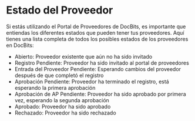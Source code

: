# Estado del Proveedor

Si estás utilizando el Portal de Proveedores de DocBits, es importante que entiendas los diferentes estados que pueden tener tus proveedores. Aquí tienes una lista completa de todos los posibles estados de los proveedores en DocBits:

* Abierto: Proveedor existente que aún no ha sido invitado
* Registro Pendiente: Proveedor ha sido invitado al portal de proveedores
* Entrada del Proveedor Pendiente: Esperando cambios del proveedor después de que completó el registro
* Aprobación Pendiente: Proveedor ha terminado el registro, está esperando la primera aprobación
* Aprobación de AP Pendiente: Proveedor ha sido aprobado por primera vez, esperando la segunda aprobación
* Aprobado: Proveedor ha sido aprobado
* Rechazado: Proveedor ha sido rechazado
